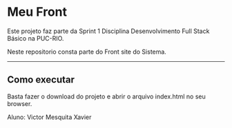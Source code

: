 # Meu Front

Este projeto faz parte da Sprint 1 Disciplina Desenvolvimento Full Stack Básico na PUC-RIO.

Neste repositorio consta parte do Front site do Sistema.

---

## Como executar

Basta fazer o download do projeto e abrir o arquivo index.html no seu browser.

Aluno: Victor Mesquita Xavier
